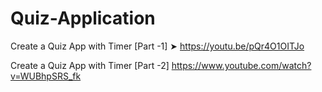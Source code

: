 # Quiz-Application

Create a Quiz App with Timer [Part -1]
➤ https://youtu.be/pQr4O1OITJo

Create a Quiz App with Timer [Part -2]
https://www.youtube.com/watch?v=WUBhpSRS_fk
